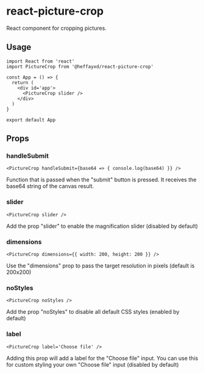 # react-picture-crop
React component for cropping pictures.

## Usage

```
import React from 'react'
import PictureCrop from '@heffayxd/react-picture-crop'

const App = () => {
  return (
    <div id='app'>
      <PictureCrop slider />
    </div>
  )
}

export default App
```

## Props
### handleSubmit
```
<PictureCrop handleSubmit={base64 => { console.log(base64) }} />
```

Function that is passed when the "submit" button is pressed. It receives the base64 string of the canvas result.

### slider
```
<PictureCrop slider />
```

Add the prop "slider" to enable the magnification slider (disabled by default)

### dimensions
```
<PictureCrop dimensions={{ width: 200, height: 200 }} />
```

Use the "dimensions" prop to pass the target resolution in pixels (default is 200x200)

### noStyles
```
<PictureCrop noStyles />
```

Add the prop "noStyles" to disable all default CSS styles (enabled by default)

### label
```
<PictureCrop label='Choose file' />
```

Adding this prop will add a label for the "Choose file" input. You can use this for custom styling your own "Choose file" input (disabled by default)
